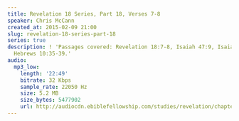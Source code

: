 ```yaml
---
title: Revelation 18 Series, Part 18, Verses 7-8
speaker: Chris McCann
created_at: 2015-02-09 21:00
slug: revelation-18-series-part-18
series: true
description: ! 'Passages covered: Revelation 18:7-8, Isaiah 47:9, Isaiah 26:20-21,
  Hebrews 10:35-39.'
audio:
  mp3_low:
    length: '22:49'
    bitrate: 32 Kbps
    sample_rate: 22050 Hz
    size: 5.2 MB
    size_bytes: 5477902
    url: http://audiocdn.ebiblefellowship.com/studies/revelation/chapter-18/2015.02.09_McCann_-_Revelation_18_Series_Part_18.mp3
---
```

